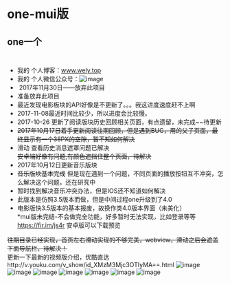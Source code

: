 # one-mui版
## one一个<br><br>
*  我的 个人博客：www.wely.top
*  我的 个人微信公众号：![image](https://github.com/yogu2017/one-mui/raw/master/screenshot/wwx.jpg)
*  2017年11月30日——放弃此项目<br>
* 准备放弃此项目<br>
* 最近发现电影板块的API好像是不更新了。。。我这进度速度赶不上啊<br>
* 2017-11-08最近时间比较少，所以进度会比较慢。<br>
* 2017-10-26 更新了阅读版块历史回顾相关页面，有点遗留，未完成~~待更新<br>
* ~~2017年10月17日着手更新阅读往期回顾，但是遇到BUG，用的父子页面，最终显示有一个38PX的空隙，暂不知如何解决~~<br>
* 滑动 查看历史消息遮罩问题已解决<br>
 ~~安卓端好像有问题,有颜色遮挡住整个页面，待解决~~
* 2017年10月12日更新音乐版块<br>
* ~~音乐版块基本完成~~ 但是现在遇到一个问题，不同页面的播放按钮互不冲突，怎么解决这个问题，还在研究中<br>
* 暂时找到解决音乐冲突办法，但是IOS还不知道如何解决<br>
* 此版本是仿照3.5版本而做，但是中间过程one升级到了4.0<br>
* 电影版快3.5版本的基本报废，故换作类4.0版本界面（未美化）<br>
*mui版未完结-不会做完全功能，好多暂时无法实现，比如登录等等<br>
https://fir.im/js4r 安卓版可以下载预览<br>

~~往期目录已经实现，首页左右滑动实现的不够完美，webview，滑动之后会遮盖下面导航栏，待解决！~~<br>
更新一下最新的视频版介绍，优酷直达http://v.youku.com/v_show/id_XMzM3Mjc3OTIyMA==.html
![image](https://github.com/yogu2017/one-mui/raw/master/screenshot/1.gif)<br>
![image](https://github.com/yogu2017/one-mui/raw/master/screenshot/1.png)
![image](https://github.com/yogu2017/one-mui/raw/master/screenshot/2.png)
![image](https://github.com/yogu2017/one-mui/raw/master/screenshot/3.png)
![image](https://github.com/yogu2017/one-mui/raw/master/screenshot/4.png)
![image](https://github.com/yogu2017/one-mui/raw/master/screenshot/5.png)
![image](https://github.com/yogu2017/one-mui/raw/master/screenshot/6.png)
 
